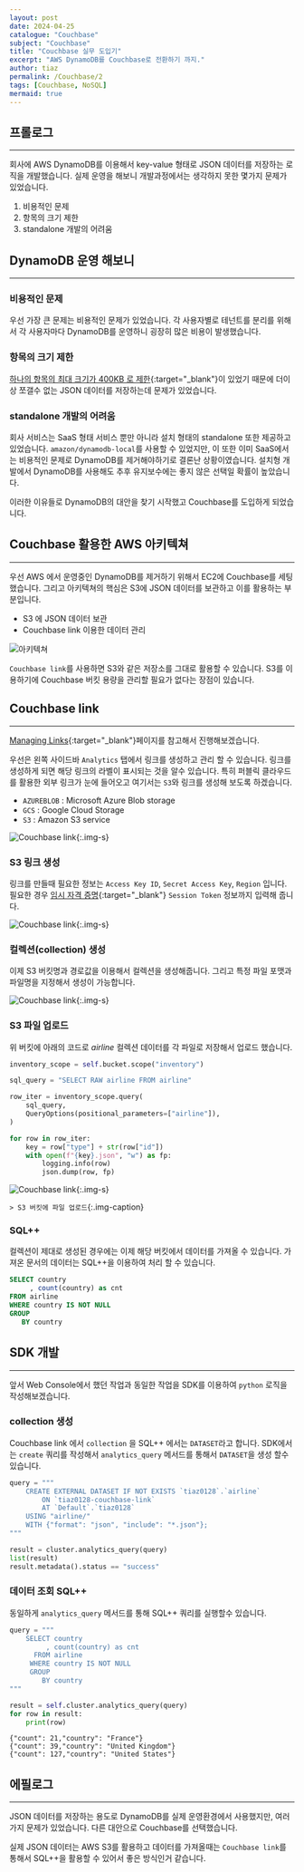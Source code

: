 ```yaml
---
layout: post
date: 2024-04-25
catalogue: "Couchbase"
subject: "Couchbase"
title: "Couchbase 실무 도입기"
excerpt: "AWS DynamoDB를 Couchbase로 전환하기 까지."
author: tiaz
permalink: /Couchbase/2
tags: [Couchbase, NoSQL]
mermaid: true
---
```


## 프롤로그

---

회사에 AWS DynamoDB를 이용해서 key-value 형태로 JSON 데이터를 저장하는 로직을 개발했습니다. 실제 운영을 해보니 개발과정에서는 생각하지 못한 몇가지 문제가 있었습니다.

1. 비용적인 문제
2. 항목의 크기 제한
3. standalone 개발의 어려움

## DynamoDB 운영 해보니

---

### 비용적인 문제

우선 가장 큰 문제는 비용적인 문제가 있었습니다. 각 사용자별로 테넌트를 분리를 위해서 각 사용자마다 DynamoDB를 운영하니 굉장히 많은 비용이 발생했습니다.

### 항목의 크기 제한

[하나의 항목의 최대 크기가 400KB 로 제한](https://docs.aws.amazon.com/ko_kr/amazondynamodb/latest/developerguide/ServiceQuotas.html#limits-data-types){:target="_blank"}이 있었기 때문에 더이상 쪼갤수 없는 JSON 데이터를 저장하는데 문제가 있었습니다.

### standalone 개발의 어려움

회사 서비스는 SaaS 형태 서비스 뿐만 아니라 설치 형태의 standalone 또한 제공하고 있었습니다. `amazon/dynamodb-local`를 사용할 수 있었지만, 이 또한 이미 SaaS에서는 비용적인 문제로 DynamoDB를 제거해야하기로 결론난 상황이였습니다. 설치형 개발에서 DynamoDB를 사용해도 추후 유지보수에는 좋지 않은 선택일 확률이 높았습니다.

이러한 이유들로 DynamoDB의 대안을 찾기 시작했고 Couchbase를 도입하게 되었습니다.

## Couchbase 활용한 AWS 아키텍쳐

---

우선 AWS 에서 운영중인 DynamoDB를 제거하기 위해서 EC2에 Couchbase를 세팅했습니다. 그리고 아키텍쳐의 핵심은 S3에 JSON 데이터를 보관하고 이를 활용하는 부분입니다.

- S3 에 JSON 데이터 보관
- Couchbase link 이용한 데이터 관리

![아키텍쳐]()

`Couchbase link`를 사용하면 S3와 같은 저장소를 그대로 활용할 수 있습니다. S3를 이용하기에 Couchbase 버킷 용량을 관리할 필요가 없다는 장점이 있습니다.

## Couchbase link

---

[Managing Links](https://docs.couchbase.com/server/current/analytics/manage-links.html){:target="_blank"}페이지를 참고해서 진행해보겠습니다.

우선은 왼쪽 사이드바 `Analytics` 탭에서 링크를 생성하고 관리 할 수 있습니다. 링크를 생성하게 되면 해당 링크의 라벨이 표시되는 것을 알수 있습니다. 특히 퍼블릭 클라우드를 활용한 외부 링크가 눈에 들어오고 여기서는 `S3`와 링크를 생성해 보도록 하겠습니다.

- `AZUREBLOB` : Microsoft Azure Blob storage
- `GCS` : Google Cloud Storage
- `S3` : Amazon S3 service

![Couchbase link](/assets/img/content/Couchbase/002/001.png){:.img-s}

### S3 링크 생성

링크를 만들때 필요한 정보는 `Access Key ID`, `Secret Access Key`, `Region` 입니다. 필요한 경우 [임시 자격 증명](/AWS/1){:target="_blank"} `Session Token` 정보까지 입력해 줍니다.

![Couchbase link](/assets/img/content/Couchbase/002/002.png){:.img-s}

### 컬렉션(collection) 생성

이제 S3 버킷명과 경로값을 이용해서 컬렉션을 생성해줍니다. 그리고 특정 파일 포맷과 파일명을 지정해서 생성이 가능합니다.

![Couchbase link](/assets/img/content/Couchbase/002/003.png){:.img-s}

### S3 파일 업로드

위 버킷에 아래의 코드로 *airline* 컬렉션 데이터를 각 파일로 저장해서 업로드 했습니다.

```python
inventory_scope = self.bucket.scope("inventory")

sql_query = "SELECT RAW airline FROM airline"

row_iter = inventory_scope.query(
    sql_query,
    QueryOptions(positional_parameters=["airline"]),
)

for row in row_iter:
    key = row["type"] + str(row["id"])
    with open(f"{key}.json", "w") as fp:
        logging.info(row)
        json.dump(row, fp)
```

![Couchbase link](/assets/img/content/Couchbase/002/004.png){:.img-s}

`> S3 버킷에 파일 업로드`{:.img-caption}

### SQL++

컬렉션이 제대로 생성된 경우에는 이제 해당 버킷에서 데이터를 가져올 수 있습니다. 가져온 문서의 데이터는 SQL++을 이용하여 처리 할 수 있습니다.

```sql
SELECT country
     , count(country) as cnt
FROM airline
WHERE country IS NOT NULL
GROUP 
   BY country
```

## SDK 개발

---

앞서 Web Console에서 했던 작업과 동일한 작업을 SDK를 이용하여 `python` 로직을 작성해보겠습니다.

### collection 생성

Couchbase link 에서 `collection` 을 SQL++ 에서는 `DATASET`라고 합니다. SDK에서는 `create` 쿼리를 작성해서 `analytics_query` 메서드를 통해서 `DATASET`을 생성 할수 있습니다.

```python
query = """
    CREATE EXTERNAL DATASET IF NOT EXISTS `tiaz0128`.`airline`
        ON `tiaz0128-couchbase-link` 
        AT `Default`.`tiaz0128` 
    USING "airline/"
    WITH {"format": "json", "include": "*.json"};
"""

result = cluster.analytics_query(query)
list(result)
result.metadata().status == "success"
```

### 데이터 조회 SQL++

동일하게 `analytics_query` 메서드를 통해 SQL++ 쿼리를 실행할수 있습니다.

```python
query = """
    SELECT country
         , count(country) as cnt
      FROM airline
     WHERE country IS NOT NULL
     GROUP 
        BY country
"""

result = self.cluster.analytics_query(query)
for row in result:
    print(row)
```

```text
{"count": 21,"country": "France"}
{"count": 39,"country": "United Kingdom"}
{"count": 127,"country": "United States"}
```

## 에필로그

---

JSON 데이터를 저장하는 용도로 DynamoDB를 실제 운영환경에서 사용했지만, 여러가지 문제가 있었습니다. 다른 대안으로 Couchbase를 선택했습니다.

실제 JSON 데이터는 AWS S3를 활용하고 데이터를 가져올때는 `Couchbase link`를 통해서 SQL++을 활용할 수 있어서 좋은 방식인거 같습니다.
